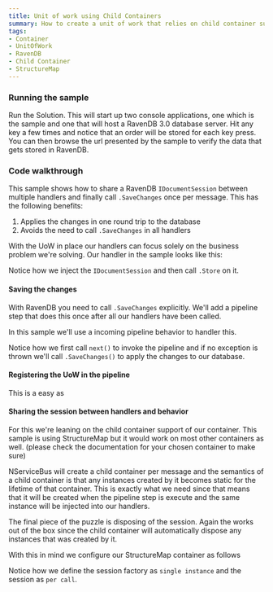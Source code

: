 ```yaml
---
title: Unit of work using Child Containers
summary: How to create a unit of work that relies on child container support to store the session
tags:
- Container
- UnitOfWork
- RavenDB
- Child Container
- StructureMap
---
```


### Running the sample

Run the Solution. This will start up two console applications, one which is the sample and one that will host a RavenDB 3.0 database server. Hit any key a few times and notice that an order will be stored for each key press. You can then browse the url presented by the sample to verify the data that gets stored in RavenDB.

### Code walkthrough

This sample shows how to share a RavenDB `IDocumentSession` between multiple handlers and finally call `.SaveChanges` once per message. This has the following benefits:

1. Applies the changes in one round trip to the database
2. Avoids the need to call `.SaveChanges` in all handlers

With the UoW in place our handlers can focus solely on the business problem we're solving. Our handler in the sample looks like this:

<!-- import PlaceOrderHandler -->

Notice how we inject the `IDocumentSession` and then call `.Store` on it.

#### Saving the changes

With RavenDB you need to call `.SaveChanges` explicitly. We'll add a pipeline step that does this once after all our handlers have been called.

In this sample we'll use a incoming pipeline behavior to handler this.

<!-- import RavenUnitOfWork -->

Notice how we first call `next()` to invoke the pipeline and if no exception is thrown we'll call `.SaveChanges()` to apply the changes to our database.

#### Registering the UoW in the pipeline

This is a easy as

<!-- import PipelineRegistration -->

#### Sharing the session between handlers and behavior

For this we're leaning on the child container support of our container. This sample is using StructureMap but it would work on most other containers as well. (please check the documentation for your chosen container to make sure)

NServiceBus will create a child container per message and the semantics of a child container is that any instances created by it becomes static for the lifetime of that container. This is exactly what we need since that means that it will be created when the pipeline step is execute and the same instance will be injected into our handlers. 

The final piece of the puzzle is disposing of the session. Again the works out of the box since the child container will automatically dispose any instances that was created by it.

With this in mind we configure our StructureMap container as follows

<!-- import ContainerConfiguration -->

Notice how we define the session factory as `single instance` and the session as `per call`.
